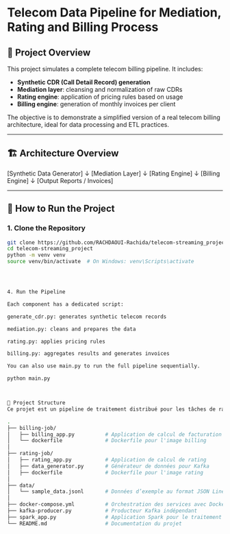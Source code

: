 # Telecom Data Pipeline for Mediation, Rating and Billing Process

## 📌 Project Overview

This project simulates a complete telecom billing pipeline. It includes:
- **Synthetic CDR (Call Detail Record) generation**
- **Mediation layer**: cleansing and normalization of raw CDRs
- **Rating engine**: application of pricing rules based on usage
- **Billing engine**: generation of monthly invoices per client

The objective is to demonstrate a simplified version of a real telecom billing architecture, ideal for data processing and ETL practices.

---

## 🏗️ Architecture Overview

[Synthetic Data Generator]
↓
[Mediation Layer]
↓
[Rating Engine]
↓
[Billing Engine]
↓
[Output Reports / Invoices]


---



## 🚀 How to Run the Project

### 1. Clone the Repository

```bash
git clone https://github.com/RACHDAOUI-Rachida/telecom-streaming_project.git
cd telecom-streaming_project
python -m venv venv
source venv/bin/activate  # On Windows: venv\Scripts\activate




4. Run the Pipeline

Each component has a dedicated script:

generate_cdr.py: generates synthetic telecom records

mediation.py: cleans and prepares the data

rating.py: applies pricing rules

billing.py: aggregates results and generates invoices

You can also use main.py to run the full pipeline sequentially.

python main.py



📁 Project Structure
Ce projet est un pipeline de traitement distribué pour les tâches de rating et billing, structuré autour de plusieurs composants Dockerisés. Voici l’arborescence :

.
├── billing-job/
│   ├── billing_app.py          # Application de calcul de facturation
│   └── dockerfile              # Dockerfile pour l'image billing
│
├── rating-job/
│   ├── rating_app.py           # Application de calcul de rating
│   ├── data_generator.py       # Générateur de données pour Kafka
│   ├── dockerfile              # Dockerfile pour l'image rating
│
├── data/
│   └── sample_data.jsonl       # Données d’exemple au format JSON Lines
│
├── docker-compose.yml          # Orchestration des services avec Docker Compose
├── kafka-producer.py           # Producteur Kafka indépendant
├── spark_app.py                # Application Spark pour le traitement en streaming
└── README.md                   # Documentation du projet


